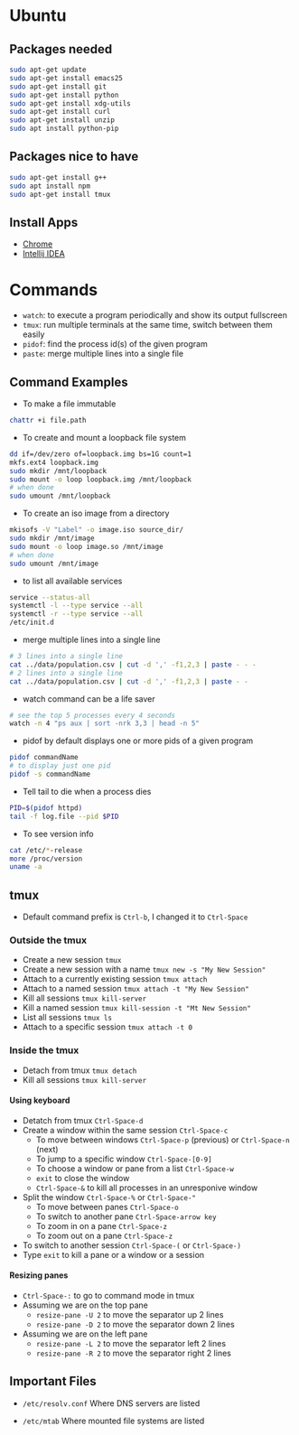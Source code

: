# Ubuntu

## Packages needed
```bash
sudo apt-get update
sudo apt-get install emacs25
sudo apt-get install git
sudo apt-get install python
sudo apt-get install xdg-utils
sudo apt-get install curl
sudo apt-get install unzip
sudo apt install python-pip
```

## Packages nice to have
```bash
sudo apt-get install g++
sudo apt install npm
sudo apt-get install tmux
```

## Install Apps
* [Chrome](https://askubuntu.com/questions/510056/how-to-install-google-chrome)
* [Intellij IDEA](https://www.jetbrains.com/idea/download/#section=linux)

# Commands
* `watch`: to execute a program periodically and show its output fullscreen
* `tmux`: run multiple terminals at the same time, switch between them easily
* `pidof`: find the process id(s) of the given program
* `paste`: merge multiple lines into a single file

## Command Examples
* To make a file immutable
```bash
chattr +i file.path
```

* To create and mount a loopback file system
```bash
dd if=/dev/zero of=loopback.img bs=1G count=1
mkfs.ext4 loopback.img
sudo mkdir /mnt/loopback
sudo mount -o loop loopback.img /mnt/loopback
# when done
sudo umount /mnt/loopback
```

* To create an iso image from a directory
```bash
mkisofs -V "Label" -o image.iso source_dir/
sudo mkdir /mnt/image
sudo mount -o loop image.so /mnt/image
# when done
sudo umount /mnt/image
```


* to list all available services
```bash
service --status-all
systemctl -l --type service --all
systemctl -r --type service --all
/etc/init.d
```

* merge multiple lines into a single line
```bash
# 3 lines into a single line
cat ../data/population.csv | cut -d ',' -f1,2,3 | paste - - -
# 2 lines into a single line
cat ../data/population.csv | cut -d ',' -f1,2,3 | paste - -
```

* watch command can be a life saver
```bash
# see the top 5 processes every 4 seconds
watch -n 4 "ps aux | sort -nrk 3,3 | head -n 5"
```

* pidof by default displays one or more pids of a given program
```bash
pidof commandName
# to display just one pid
pidof -s commandName
```

* Tell tail to die when a process dies
```bash
PID=$(pidof httpd)
tail -f log.file --pid $PID
```

* To see version info
```bash
cat /etc/*-release
more /proc/version
uname -a
```

## tmux
* Default command prefix is `Ctrl-b`, I changed it to `Ctrl-Space`

### Outside the tmux
* Create a new session `tmux`
* Create a new session with a name `tmux new -s "My New Session"`
* Attach to a currently existing session `tmux attach`
* Attach to a named session `tmux attach -t "My New Session"`
* Kill all sessions `tmux kill-server`
* Kill a named session `tmux kill-session -t "Mt New Session"`
* List all sessions `tmux ls`
* Attach to a specific session `tmux attach -t 0`

### Inside the tmux
* Detach from tmux `tmux detach`
* Kill all sessions `tmux kill-server`

#### Using keyboard
* Detatch from tmux `Ctrl-Space-d`
* Create a window within the same session `Ctrl-Space-c`
  * To move between windows `Ctrl-Space-p` (previous) or `Ctrl-Space-n` (next)
  * To jump to a specific window `Ctrl-Space-[0-9]`
  * To choose a window or pane from a list `Ctrl-Space-w`
  * `exit` to close the window
  * `Ctrl-Space-&` to kill all processes in an unresponive window
* Split the window `Ctrl-Space-%` or `Ctrl-Space-"`
  * To move between panes `Ctrl-Space-o`
  * To switch to another pane `Ctrl-Space-arrow key`
  * To zoom in on a pane `Ctrl-Space-z`
  * To zoom out on a pane `Ctrl-Space-z`
* To switch to another session `Ctrl-Space-(` or `Ctrl-Space-)`
* Type `exit` to kill a pane or a window or a session

#### Resizing panes
* `Ctrl-Space-:` to go to command mode in tmux
* Assuming we are on the top pane
    * `resize-pane -U 2` to move the separator up 2 lines
    * `resize-pane -D 2` to move the separator down 2 lines
* Assuming we are on the left pane
    * `resize-pane -L 2` to move the separator left 2 lines
    * `resize-pane -R 2` to move the separator right 2 lines

## Important Files
* `/etc/resolv.conf`
Where DNS servers are listed

* `/etc/mtab`
Where mounted file systems are listed


